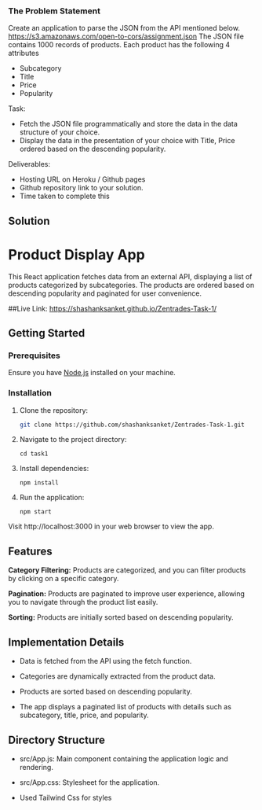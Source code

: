 ### The Problem Statement

Create an application to parse the JSON from the API mentioned below. https://s3.amazonaws.com/open-to-cors/assignment.json
The JSON file contains 1000 records of products. Each product has the following 4 attributes
- Subcategory
- Title
- Price
- Popularity

Task:
- Fetch the JSON file programmatically and store the data in the data structure of your choice.
- Display the data in the presentation of your choice with Title, Price ordered based on the descending popularity.

Deliverables:
- Hosting URL on Heroku / Github pages
- Github repository link to your solution.
- Time taken to complete this

## Solution 

# Product Display App

This React application fetches data from an external API, displaying a list of products categorized by subcategories. The products are ordered based on descending popularity and paginated for user convenience.

##Live Link:
https://shashanksanket.github.io/Zentrades-Task-1/

## Getting Started

### Prerequisites

Ensure you have [Node.js](https://nodejs.org/) installed on your machine.

### Installation

1. Clone the repository:

   ```bash
   git clone https://github.com/shashanksanket/Zentrades-Task-1.git
   ```

2. Navigate to the project directory:

    ```
    cd task1
    ```
3. Install dependencies:

    ```
    npm install
    ```
4. Run the application:

    ```
    npm start
    ```
Visit http://localhost:3000 in your web browser to view the app.

## Features
**Category Filtering:** Products are categorized, and you can filter products by clicking on a specific category.

**Pagination:** Products are paginated to improve user experience, allowing you to navigate through the product list easily.

**Sorting:** Products are initially sorted based on descending popularity.

## Implementation Details
- Data is fetched from the API using the fetch function.

- Categories are dynamically extracted from the product data.

- Products are sorted based on descending popularity.

- The app displays a paginated list of products with details such as subcategory, title, price, and popularity.

## Directory Structure
- src/App.js: Main component containing the application logic and rendering.

- src/App.css: Stylesheet for the application.

- Used Tailwind Css for styles

